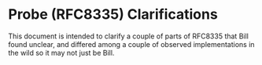 # Probe (RFC8335) Clarifications

This document is intended to clarify a couple of parts of RFC8335
that Bill found unclear, and differed among a couple of observed
implementations in the wild so it may not just be Bill.
